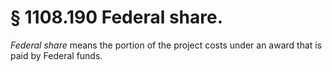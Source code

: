 # § 1108.190   Federal share.

*Federal share* means the portion of the project costs under an award that is paid by Federal funds.




